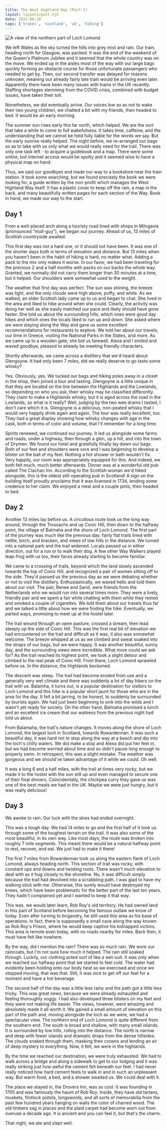```yaml
---
title: The West Highland Way (Part 1)
layout: layouts/post.njk
date: 2022-06-28
tags: ['travel', 'scotland', 'uk', 'hiking']
---
```


<img src="/_images/loch_lomond.png" class="article-topper" alt="A view of the northern part of Loch Lomond" />

We left Wales as the sky turned the hills into grey mist and rain. Our train, heading north for Glasgow, was packed. It was the end of the weekend of
the Queen's Platinum Jubilee and it seemed that the whole country was on the move. We ended up in the aisles most of the way with our large bags
quickly forming an obstacle course for those unfortunate passengers who needed to get by. Then, our second transfer was delayed for reasons unknown,
meaning our already fairly late train would be arriving even later. Apparently there have been many issues with trains in the UK recently. Staffing
shortages stemming from the COVID crisis, combined with budget issues, have taken their toll.

Nonetheless, we did eventually arrive. Our voices low so as not to wake their two young children, we chatted a bit with my friends, then headed to
bed. It would be an early morning.

The summer sun rises early this far north, which helped. We are the sort that take a while to come to full wakefulness. It takes time, caffeine, and
the understanding that we cannot be held fully liable for the words we say. But the early sunrise really helped. The night before, we re-arranged our
bags so as to take with us only what we would really need for the trail. There was only one task left - to acquire a guidebook and a map. There were
some online, but internet access would be spotty and it seemed wise to have a physical map on hand.

Thus, we said our goodbyes and made our way to a bookstore near the train station. It took some searching, but we found precisely the book we were
looking for, a guide written by the non-profit which manages the West Highland Way itself. It has a plastic cover to keep off the rain, a map in the
back, and many beautifully written pages for each section of the Way. Book in hand, we made our way to the start.

## Day 1

From a well-placed arch along a touristy road lined with shops in Milngavie (pronounced "mull-guy"), we began our journey. Ahead of us, 13 miles of
Scottish countryside awaited.

This first day was not a hard one, or it should not have been. It was one of the shorter days both in terms of elevation and distance. But 13 miles
when you haven't been in the habit of hiking is hard, no matter what. Adding a pack to the mix only makes it worse. In our favor, we had been
traveling for the previous 2 and a half months with packs on our backs the whole way. Granted, we normally did not carry them longer than 30 minutes
at a time, but it helped. Our shoulders were somewhat used to the weight.

The weather that first day was perfect. The sun was shining, the breeze was light, and the only clouds were high above, puffy, and white. As we
walked, an older Scottish lady came up to us and began to chat. She lived in the area and liked to hike around when she could. Clearly, the activity
was doing her well as she easily matched our pace and likely should have gone faster. She told us about the surrounding hills, which ones were good
day hikes and which ones the locals liked to run up and down. She asked where we were staying along the Way and gave us some excellent recommendations
for restaurants to explore. We told her about our travels, our time in Greece, visiting the National Parks in the States, and more. As we came up to a
wooden gate, she bid us farewell. Alexa and I smiled and waved goodbye, pleased to already be meeting friendly characters.

Shortly afterwards, we came across a distillery that we'd heard about: Glengoyne. It had only been 7 miles, did we really deserve to go taste some
whisky?

Yes. Obviously, yes. We tucked our bags and hiking poles away in a closet in the shop, then joined a tour and tasting. Glengoyne is a little unique in
that they are located on the line between the Highlands and the Lowlands, so depending on who you ask, their whisky may be classified differently.
They claim to make a Highlands whisky, but it is aged across the road in the Lowlands, so what is it really? Well, judging by the two wee drams I
tasted, I don't care which it is. Glengoyne is a delicious, non-peated whisky that I would very happily drink again and again. The tour was really
excellent, too. They had a great display showing how whisky changes with age in the cask, both in terms of color and volume, that I'll remember for a
long time.

Spirits renewed, we continued our journey. It led us alongside some farms and roads, under a highway, then through a glen, up a hill, and into the
town of Drymen. We found our hotel and gratefully finally lay down our bags. Both of our feet and shoulders were sore and I was beginning to develop
a blister on the ball of my feet. Nothing a hot shower or bath wouldn't fix. Very happily, our room was appropriately equipped for this. And indeed,
we both felt much, much better afterwards. Dinner was at a wonderful old pub called The Clachan Inn. According to the Scottish woman we'd hiked
alongside, this is the oldest still-operating pub in Scotland! A sign on the building itself proudly proclaims that it was licensed in 1734, lending
some credence to her claim. We enjoyed a meal and a couple pints, then headed to bed.

## Day 2

Another 13 miles lay before us. A circuitous route took us the long way around, through the Trossachs and up Conic Hill, then down to the halfway
point, the village of Balmaha and the shore of Loch Lomond. The first part of the journey was much like the previous day: fairly flat trails lined
with nettle, birch, and bracken, and views of low hills in the distance. We turned into a national park and the trail widened. Locals passed us in
either direction, out for a run or to walk their dog. A few other Way Walkers played leap-frog with us too, their faces already starting to become
familiar.

We came to a crossing of trails, beyond which the land slowly ascended towards the top of Conic Hill, and recognized a pair of women sitting off to
the side. They'd passed us the previous day as we were debating whether or not to visit the distillery. Enthusiastically, we waved hello and told them
about our visit. The pair, Renee and Sarid, were friends from the Netherlands who we would run into several times more. They were a lively, friendly
pair and we spent a fair while chatting with them while they rested and smoked a couple of cigarettes. We told them about our travels thus far and
we talked a little about how we were finding the hike. Eventually, we parted ways, promising to meet up at the hostel later.

The trail wound through an open pasture, crossed a stream, then lead steeply up the side of Conic Hill. This was the first real bit of elevation we
had encountered on the trail and difficult as it was, it also was somewhat welcome. The breeze whipped at us as we climbed and sweat soaked into the
straps of our bags, but we were happy. It was another beautiful, sunny day, and the surrounding views were incredible. What more could we ask for? As
the trail reached its highest point, we took a slight detour and climbed to the real peak of Conic Hill. From there, Loch Lomond sprawled before us.
In the distance, the Highlands beckoned.

The descent was steep. The trail had become eroded from use and a generally very wet climate and there was suddenly a lot of day hikers on the trail
with us. Balamha, it turns out, is a popular destination for visitors to Loch Lomond and this hike is a popular short jaunt for those who are in the
area for the day. It felt a bit jarring, to be honest, to suddenly be surrounded by tourists again. We had just been beginning to sink into the wilds
and I wasn't yet ready for society. On the other hand, Balmaha promised a lunch and an excellent ice cream that our waitress from the previous night
had told us about.

From Balamaha, the trail's nature changes. It moves along the shore of Loch Lomond, the largest loch in Scotland, towards Rowardennan. It was such a
beautiful day, it was hard not to stop along the way at a beach and dip into the loch's chilly waters. We did make a stop and Alexa did put her feet
in, but we had become worried about time and so didn't pause long enough to properly swim. In retrospect, this was a slight mistake. The weather was
gorgeous and we should've taken advantage of it while we could. Oh well.

It was a long 6 and a half miles, with the trail at times very rocky, but we made it to the hostel with the sun still up and even managed to secure
one of their final dinners. Coincidentally, the chickpea curry they gave us was one of the best meals we had in the UK. Maybe we were just hungry, but
it was really delicious!

## Day 3

We awoke to rain. Our luck with the skies had ended overnight.

This was a tough day. We had 14 miles to go and the first half of it took us through some of the toughest terrain on the trail. It was also some of
the most beautiful, in its own way. Like most days, the route was broken into roughly 7 mile segments. This meant there would be a natural halfway
point to rest, recover, and eat. We just had to make it there!

The first 7 miles from Rowardennan took us along the eastern flank of Loch Lomond, always heading north. This section of trail was rocky, with
constant ups and downs and twisting roots. There wasn't much elevation to deal with as it hug closely to the shoreline. No, it was difficult simply
because the trail had devolved into a scrabbling path. I was glad to have my walking stick with me. Otherwise, this surely would have destroyed my
knees, which have been problematic for the better part of the last ten years. They hadn't complained yet and I wanted to keep it that way.

This was, we would later learn, Rob Roy's old territory. He had owned land in this part of Scotland before becoming the famous outlaw we know of
today. Even after turning to brigandry, he still used this area as his base of operations. In fact, there is supposedly a small cave along the way
known as Rob Roy's Prison, where he would keep captive his kidnapped victims. This area is remote even today, with no roads nearby for miles. Back
then, it must have felt like nowhere.

By the way, did I mention the rain? There was so much rain. We wore our raincoats, but I'm not sure how much it helped. The rain still soaked through.
Luckily, our clothing acted sort of like a wet-suit. It was only when we reached our halfway point that we started to feel cold. The water had
evidently been holding onto our body heat as we exercised and once we stopped moving, that was that. Still, it was nice to get off our feet for a
moment and have a hot beverage.

The second half of the day was a little less rainy and the path got a little less tricky. This was great news, because we were already exhausted and
feeling thoroughly soggy. I had also developed three blisters on my feet and they were not making life easier. The views, however, were amazing and
absolutely made it all worth it. We gained a small amount of elevation on this part of the path and, moving alongside the loch as we were, we had a
spectacular view. The northern end of Loch Lomond is quite different from the southern end. The south is broad and shallow, with many small islands.
It is surrounded by low hills, rolling into the distance. The north is narrow and deep with fewer islands and dramatic drops from the dense hillsides.
The clouds snaked through them, masking their crowns and lending an air of deep mystery to everything. Now, it felt, we were in the highlands.

By the time we reached our destination, we were truly exhausted. We had to walk across a bridge and along a sidewalk to get to our lodging and it was
really striking just how awful the cement felt beneath our feet. I had never really noticed how hard cement feels to walk in and in such an unpleasant
way. But warm food, a bed, and a shower awaited us. We could deal with it.

The place we stayed in, the Drovers Inn, was so cool. It was founding in 1705 and was famously the haunt of Rob Roy. Inside, they have old tartans,
muskets, flintlock pistols, longswords, and all sorts of memorabilia from the past few hundred years hanging on walls the color of charred wood. The
old timbers sag in places and the plaid carpet had become worn out from overuse a decade ago. It is ancient and you can feel it, but that's the charm.

That night, we ate and slept well.
